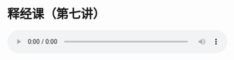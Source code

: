 # 释经课（第七讲）

<audio style="width: 100%;" preload="false" controls controlslist="nodownload"><source src="//file.simai.life/audio/mp3/old/18127.mp3" type="audio/mpeg">Your browser does not support the audio element.</audio>


